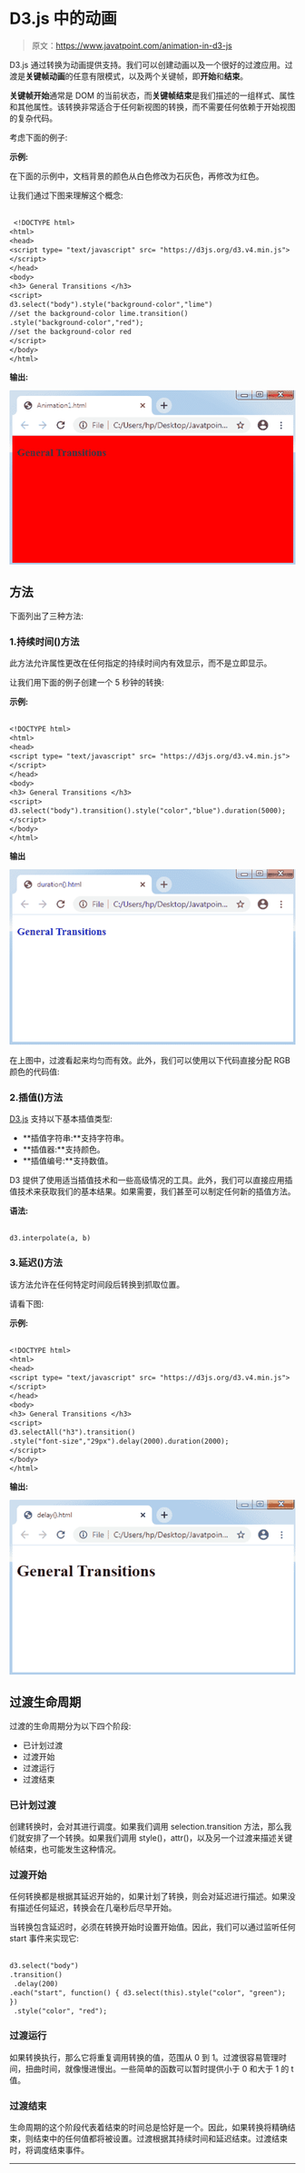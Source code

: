 # D3.js 中的动画

> 原文：<https://www.javatpoint.com/animation-in-d3-js>

D3.js 通过转换为动画提供支持。我们可以创建动画以及一个很好的过渡应用。过渡是**关键帧动画**的任意有限模式，以及两个关键帧，即**开始**和**结束**。

**关键帧开始**通常是 DOM 的当前状态，而**关键帧结束**是我们描述的一组样式、属性和其他属性。该转换非常适合于任何新视图的转换，而不需要任何依赖于开始视图的复杂代码。

考虑下面的例子:

**示例:**

在下面的示例中，文档背景的颜色从白色修改为石灰色，再修改为红色。

让我们通过下图来理解这个概念:

```

 <!DOCTYPE html>
<html>
<head>
<script type= "text/javascript" src= "https://d3js.org/d3.v4.min.js">
</script>
</head>
<body>
<h3> General Transitions </h3>
<script>
d3.select("body").style("background-color","lime")
//set the background-color lime.transition()
.style("background-color","red");
//set the background-color red
</script>
</body>
</html>

```

**输出:**

![Animation in D3.js](img/38e5d067af945067e0f1bf1644821f15.png)

## 方法

下面列出了三种方法:

### 1.持续时间()方法

此方法允许属性更改在任何指定的持续时间内有效显示，而不是立即显示。

让我们用下面的例子创建一个 5 秒钟的转换:

**示例:**

```

<!DOCTYPE html>
<html>
<head>
<script type= "text/javascript" src= "https://d3js.org/d3.v4.min.js">
</script>
</head>
<body>
<h3> General Transitions </h3>
<script>
d3.select("body").transition().style("color","blue").duration(5000);
</script>
</body>
</html>

```

**输出**

![Animation in D3.js](img/450c6de8fd5ea8d334763aeddb4cc8b8.png)

在上图中，过渡看起来均匀而有效。此外，我们可以使用以下代码直接分配 RGB 颜色的代码值:

### 2.插值()方法

[D3.js](d3-js) 支持以下基本插值类型:

*   **插值字符串:**支持字符串。
*   **插值器:**支持颜色。
*   **插值编号:**支持数值。

D3 提供了使用适当插值技术和一些高级情况的工具。此外，我们可以直接应用插值技术来获取我们的基本结果。如果需要，我们甚至可以制定任何新的插值方法。

**语法:**

```

d3.interpolate(a, b)

```

### 3.延迟()方法

该方法允许在任何特定时间段后转换到抓取位置。

请看下图:

**示例:**

```

<!DOCTYPE html>
<html>
<head>
<script type= "text/javascript" src= "https://d3js.org/d3.v4.min.js">
</script>
</head>
<body>
<h3> General Transitions </h3>
<script>
d3.selectAll("h3").transition()
.style("font-size","29px").delay(2000).duration(2000);
</script>
</body>
</html>

```

**输出:**

![Animation in D3.js](img/ced1d3f76b5aafa01eeb90ccaa0025cf.png)

## 过渡生命周期

过渡的生命周期分为以下四个阶段:

*   已计划过渡
*   过渡开始
*   过渡运行
*   过渡结束

### 已计划过渡

创建转换时，会对其进行调度。如果我们调用 selection.transition 方法，那么我们就安排了一个转换。如果我们调用 style()，attr()，以及另一个过渡来描述关键帧结束，也可能发生这种情况。

### 过渡开始

任何转换都是根据其延迟开始的，如果计划了转换，则会对延迟进行描述。如果没有描述任何延迟，转换会在几毫秒后尽早开始。

当转换包含延迟时，必须在转换开始时设置开始值。因此，我们可以通过监听任何 start 事件来实现它:

```

d3.select("body")
.transition()
 .delay(200)
.each("start", function() { d3.select(this).style("color", "green"); })
 .style("color", "red");

```

### 过渡运行

如果转换执行，那么它将重复调用转换的值，范围从 0 到 1。过渡很容易管理时间，扭曲时间，就像慢进慢出。一些简单的函数可以暂时提供小于 0 和大于 1 的 t 值。

### 过渡结束

生命周期的这个阶段代表着结束的时间总是恰好是一个。因此，如果转换将精确结束，则结束中的任何值都将被设置。过渡根据其持续时间和延迟结束。过渡结束时，将调度结束事件。

* * *